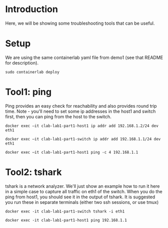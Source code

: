 # Introduction

Here, we will be showing some troubleshooting tools that can be useful.

# Setup

We are using the same containerlab yaml file from demo1 (see that README for description).

```
sudo containerlab deploy
```

# Tool1: ping

Ping provides an easy check for reachability and also provides round trip time.  Note - you'll need to set some ip addresses in the host1 and switch first, then you can ping from the host to the switch.

```
docker exec –it clab-lab1-part1-host1 ip addr add 192.168.1.2/24 dev eth1

docker exec –it clab-lab1-part1-switch ip addr add 192.168.1.1/24 dev eth1

docker exec –it clab-lab1-part1-host1 ping -c 4 192.168.1.1
```

# Tool2: tshark

tshark is a network analyzer.  We'll just show an example how to run it here in a simple case to capture all traffic on eth1 of the switch.  When you do the ping from host1, you should see it in the output of tshark.  It is suggested you run these in separate terminals (either two ssh sessions, or use tmux)  

```
docker exec -it clab-lab1-part1-switch tshark -i eth1

docker exec -it clab-lab1-part1-host1 ping 192.168.1.1
```


